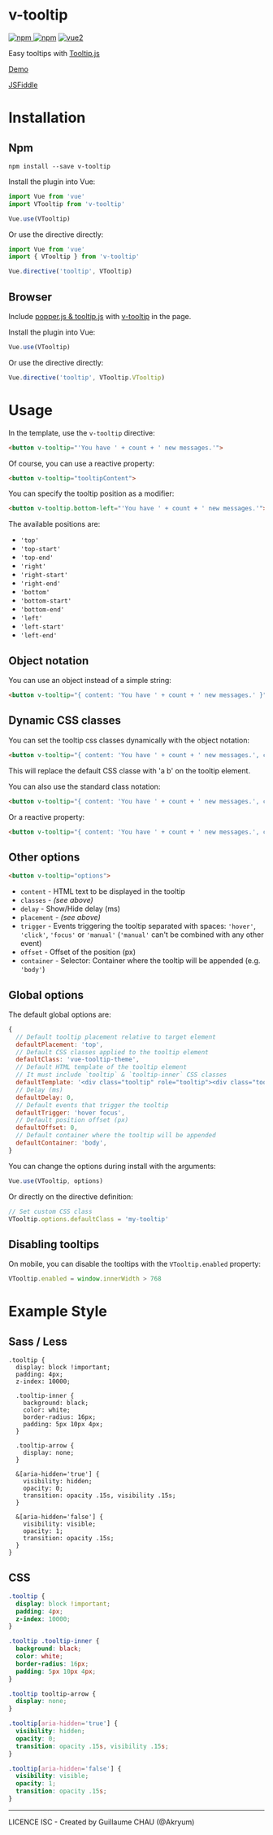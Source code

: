 # v-tooltip

[![npm](https://img.shields.io/npm/v/v-tooltip.svg) ![npm](https://img.shields.io/npm/dm/v-tooltip.svg)](https://www.npmjs.com/package/v-tooltip)
[![vue2](https://img.shields.io/badge/vue-2.x-brightgreen.svg)](https://vuejs.org/)

Easy tooltips with [Tooltip.js](https://github.com/FezVrasta/popper.js#tooltipjs)

[Demo](https://akryum.github.io/v-tooltip/)

[JSFiddle](https://jsfiddle.net/Akryum/tsjco74e/)

# Installation

## Npm

```
npm install --save v-tooltip
```

Install the plugin into Vue:

```javascript
import Vue from 'vue'
import VTooltip from 'v-tooltip'

Vue.use(VTooltip)
```

Or use the directive directly:

```javascript
import Vue from 'vue'
import { VTooltip } from 'v-tooltip'

Vue.directive('tooltip', VTooltip)
```

## Browser

Include [popper.js & tooltip.js](https://popper.js.org/) with [v-tooltip](/dist/v-tooltip.browser.js) in the page.

Install the plugin into Vue:

```javascript
Vue.use(VTooltip)
```

Or use the directive directly:

```javascript
Vue.directive('tooltip', VTooltip.VTooltip)
```

# Usage

In the template, use the `v-tooltip` directive:

```html
<button v-tooltip="'You have ' + count + ' new messages.'">
```

Of course, you can use a reactive property:

```html
<button v-tooltip="tooltipContent">
```

You can specify the tooltip position as a modifier:

```html
<button v-tooltip.bottom-left="'You have ' + count + ' new messages.'">
```

The available positions are:

 - `'top'`
 - `'top-start'`
 - `'top-end'`
 - `'right'`
 - `'right-start'`
 - `'right-end'`
 - `'bottom'`
 - `'bottom-start'`
 - `'bottom-end'`
 - `'left'`
 - `'left-start'`
 - `'left-end'`

## Object notation

You can use an object instead of a simple string:

```html
<button v-tooltip="{ content: 'You have ' + count + ' new messages.' }">
```

## Dynamic CSS classes

You can set the tooltip css classes dynamically with the object notation:

```html
<button v-tooltip="{ content: 'You have ' + count + ' new messages.', classes: ['a', 'b'] }">
```

This will replace the default CSS classe with 'a b' on the tooltip element.

You can also use the standard class notation:

```html
<button v-tooltip="{ content: 'You have ' + count + ' new messages.', classes: 'a b' }">
```

Or a reactive property:

```html
<button v-tooltip="{ content: 'You have ' + count + ' new messages.', classes: tooltipClasses }">
```

## Other options

```html
<button v-tooltip="options">
```

- `content` - HTML text to be displayed in the tooltip
- `classes` - *(see above)*
- `delay` - Show/Hide delay (ms)
- `placement` - *(see above)*
- `trigger` - Events triggering the tooltip separated with spaces: `'hover'`, `'click'`, `'focus'` or `'manual'` (`'manual'` can't be combined with any other event)
- `offset` - Offset of the position (px)
- `container` - Selector: Container where the tooltip will be appended (e.g. `'body'`)

## Global options

The default global options are:

```javascript
{
  // Default tooltip placement relative to target element
  defaultPlacement: 'top',
  // Default CSS classes applied to the tooltip element
  defaultClass: 'vue-tooltip-theme',
  // Default HTML template of the tooltip element
  // It must include `tooltip` & `tooltip-inner` CSS classes
  defaultTemplate: '<div class="tooltip" role="tooltip"><div class="tooltip-arrow"></div><div class="tooltip-inner"></div></div>',
  // Delay (ms)
  defaultDelay: 0,
  // Default events that trigger the tooltip
  defaultTrigger: 'hover focus',
  // Default position offset (px)
  defaultOffset: 0,
  // Default container where the tooltip will be appended
  defaultContainer: 'body',
}
```

You can change the options during install with the arguments:

```javascript
Vue.use(VTooltip, options)
```

Or directly on the directive definition:

```javascript
// Set custom CSS class
VTooltip.options.defaultClass = 'my-tooltip'
```

## Disabling tooltips

On mobile, you can disable the tooltips with the `VTooltip.enabled` property:

```javascript
VTooltip.enabled = window.innerWidth > 768
```

# Example Style

## Sass / Less

```less
.tooltip {
  display: block !important;
  padding: 4px;
  z-index: 10000;

  .tooltip-inner {
    background: black;
    color: white;
    border-radius: 16px;
    padding: 5px 10px 4px;
  }

  .tooltip-arrow {
    display: none;
  }

  &[aria-hidden='true'] {
    visibility: hidden;
    opacity: 0;
    transition: opacity .15s, visibility .15s;
  }

  &[aria-hidden='false'] {
    visibility: visible;
    opacity: 1;
    transition: opacity .15s;
  }
}
```

## CSS

```css
.tooltip {
  display: block !important;
  padding: 4px;
  z-index: 10000;
}

.tooltip .tooltip-inner {
  background: black;
  color: white;
  border-radius: 16px;
  padding: 5px 10px 4px;
}

.tooltip tooltip-arrow {
  display: none;
}

.tooltip[aria-hidden='true'] {
  visibility: hidden;
  opacity: 0;
  transition: opacity .15s, visibility .15s;
}

.tooltip[aria-hidden='false'] {
  visibility: visible;
  opacity: 1;
  transition: opacity .15s;
}
```


---

LICENCE ISC - Created by Guillaume CHAU (@Akryum)
